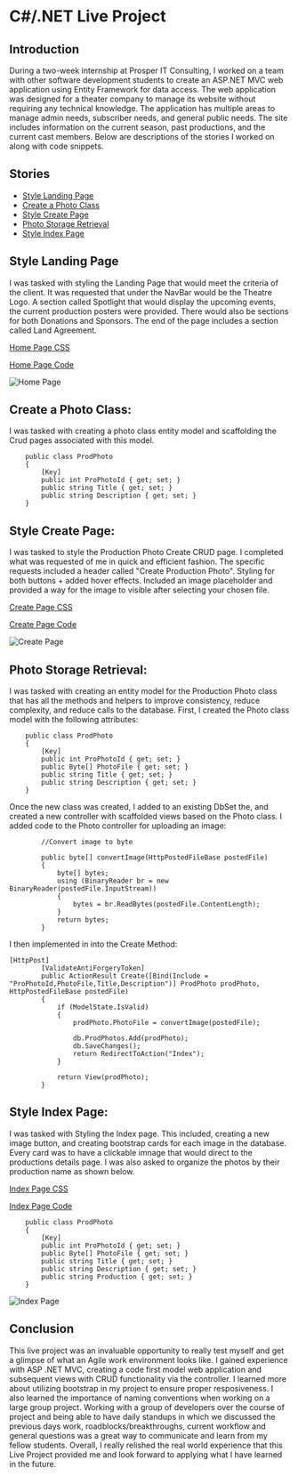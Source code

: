 # C#/.NET Live Project

## Introduction
During a two-week internship at Prosper IT Consulting, I worked on a team with other software development students to create an ASP.NET MVC web application using Entity Framework for data access. The web application was designed for a theater company to manage its website without requiring any technical knowledge. The application has multiple areas to manage admin needs, subscriber needs, and general public needs. The site includes information on the current season, past productions, and the current cast members. Below are descriptions of the stories I worked on along with code snippets.

## Stories
* [Style Landing Page](#style-landing-page)
* [Create a Photo Class](#create-a-photo-class)
* [Style Create Page](#style-create-page)
* [Photo Storage Retrieval](#photo-storage-retrieval)
* [Style Index Page](#style-index-page)

## Style Landing Page
I was tasked with styling the Landing Page that would meet the criteria of the client. It was requested that under the NavBar would be the Theatre Logo. A section called Spotlight that would display the upcoming events, the current production posters were provided. There would also be sections for both Donations and Sponsors.  The end of the page includes a section called Land Agreement.

[Home Page CSS](https://github.com/H-Grayson/CodeSummary_LiveProject/blob/main/CSS/HomeCSS.txt)

[Home Page Code](https://github.com/H-Grayson/CodeSummary_LiveProject/blob/main/Page%20Code/HomePageCode.txt)

![Home Page](https://github.com/H-Grayson/CodeSummary_LiveProject/blob/main/Images/HomePage.png)



## Create a Photo Class:

I was tasked with creating a photo class entity model and scaffolding the Crud pages associated with this model. 
```
    public class ProdPhoto 
    {
        [Key]
        public int ProPhotoId { get; set; }
        public string Title { get; set; }
        public string Description { get; set; }
    }
 ```
 
 
## Style Create Page:

I was tasked to style the Production Photo Create CRUD page. I completed what was requested of me in quick and efficient fashion. The specific requests included a header called "Create Production Photo". Styling for both buttons + added hover effects. Included an image placeholder and provided a way for the image to visible after selecting your chosen file.

[Create Page CSS](https://github.com/H-Grayson/CodeSummary_LiveProject/blob/main/CSS/CreateCSS.txt)

[Create Page Code](https://github.com/H-Grayson/CodeSummary_LiveProject/blob/main/Page%20Code/CreatePageCode.txt)

![Create Page](https://github.com/H-Grayson/CodeSummary_LiveProject/blob/main/Images/CreatePage.png)

## Photo Storage Retrieval:

I was tasked with creating an entity model for the Production Photo class that has all the methods and helpers to improve consistency, reduce complexity, and reduce calls to the database.
First, I created the Photo class model with the following attributes:
```
    public class ProdPhoto 
    {
        [Key]
        public int ProPhotoId { get; set; }
        public Byte[] PhotoFile { get; set; }
        public string Title { get; set; }
        public string Description { get; set; }
    }
 ```
Once the new class was created, I added to an existing DbSet the, and created a new controller with scaffolded views based on the Photo class. I added code to the Photo controller for uploading an image:
```
        //Convert image to byte 

        public byte[] convertImage(HttpPostedFileBase postedFile)
        {
            byte[] bytes;
            using (BinaryReader br = new BinaryReader(postedFile.InputStream))
            {
                bytes = br.ReadBytes(postedFile.ContentLength);
            }
            return bytes;
        }
```
I then implemented in into the Create Method:
```
[HttpPost]
        [ValidateAntiForgeryToken]
        public ActionResult Create([Bind(Include = "ProPhotoId,PhotoFile,Title,Description")] ProdPhoto prodPhoto, HttpPostedFileBase postedFile)
        {
            if (ModelState.IsValid)
            {
                prodPhoto.PhotoFile = convertImage(postedFile);

                db.ProdPhotos.Add(prodPhoto);
                db.SaveChanges();
                return RedirectToAction("Index");
            }

            return View(prodPhoto);
        }
```

## Style Index Page:

I was tasked with Styling the Index page. This included, creating a new image button, and creating bootstrap cards for each image in the database. Every card was to have a clickable imnage that would direct to the productions details page. I was also asked to organize the photos by their production name as shown below.

[Index Page CSS](https://github.com/H-Grayson/CodeSummary_LiveProject/blob/main/CSS/IndexCSS.txt)

[Index Page Code](https://github.com/H-Grayson/CodeSummary_LiveProject/blob/main/Page%20Code/IndexPageCode.txt)

```
    public class ProdPhoto 
    {
        [Key]
        public int ProPhotoId { get; set; }
        public Byte[] PhotoFile { get; set; }
        public string Title { get; set; }
        public string Description { get; set; }
        public string Production { get; set; }
    }
```

![Index Page](https://github.com/H-Grayson/CodeSummary_LiveProject/blob/main/Images/IndexPage.png)


## Conclusion
This live project was an invaluable opportunity to really test myself and get a glimpse of what an Agile work environment looks like. I gained experience with ASP .NET MVC, creating a code first model web application and subsequent views with CRUD functionality via the controller. I learned more about utilizing bootstrap in my project to ensure proper resposiveness. I also learned the importance of naming conventions when working on a large group project. Working with a group of developers over the course of project and being able to have daily standups in which we discussed the previous days work, roadblocks/breakthroughs, current workflow and general questions was a great way to communicate and learn from my fellow students. Overall, I really relished the real world experience that this Live Project provided me and look forward to applying what I have learned in the future.
